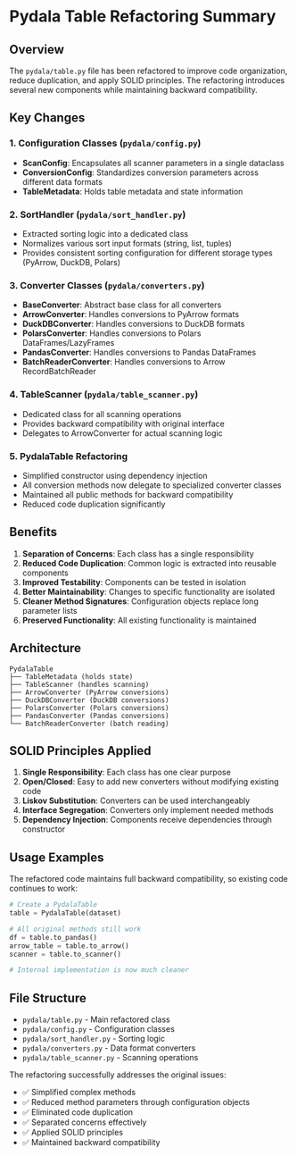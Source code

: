 # Pydala Table Refactoring Summary

## Overview
The `pydala/table.py` file has been refactored to improve code organization, reduce duplication, and apply SOLID principles. The refactoring introduces several new components while maintaining backward compatibility.

## Key Changes

### 1. Configuration Classes (`pydala/config.py`)
- **ScanConfig**: Encapsulates all scanner parameters in a single dataclass
- **ConversionConfig**: Standardizes conversion parameters across different data formats
- **TableMetadata**: Holds table metadata and state information

### 2. SortHandler (`pydala/sort_handler.py`)
- Extracted sorting logic into a dedicated class
- Normalizes various sort input formats (string, list, tuples)
- Provides consistent sorting configuration for different storage types (PyArrow, DuckDB, Polars)

### 3. Converter Classes (`pydala/converters.py`)
- **BaseConverter**: Abstract base class for all converters
- **ArrowConverter**: Handles conversions to PyArrow formats
- **DuckDBConverter**: Handles conversions to DuckDB formats
- **PolarsConverter**: Handles conversions to Polars DataFrames/LazyFrames
- **PandasConverter**: Handles conversions to Pandas DataFrames
- **BatchReaderConverter**: Handles conversions to Arrow RecordBatchReader

### 4. TableScanner (`pydala/table_scanner.py`)
- Dedicated class for all scanning operations
- Provides backward compatibility with original interface
- Delegates to ArrowConverter for actual scanning logic

### 5. PydalaTable Refactoring
- Simplified constructor using dependency injection
- All conversion methods now delegate to specialized converter classes
- Maintained all public methods for backward compatibility
- Reduced code duplication significantly

## Benefits

1. **Separation of Concerns**: Each class has a single responsibility
2. **Reduced Code Duplication**: Common logic is extracted into reusable components
3. **Improved Testability**: Components can be tested in isolation
4. **Better Maintainability**: Changes to specific functionality are isolated
5. **Cleaner Method Signatures**: Configuration objects replace long parameter lists
6. **Preserved Functionality**: All existing functionality is maintained

## Architecture

```
PydalaTable
├── TableMetadata (holds state)
├── TableScanner (handles scanning)
├── ArrowConverter (PyArrow conversions)
├── DuckDBConverter (DuckDB conversions)
├── PolarsConverter (Polars conversions)
├── PandasConverter (Pandas conversions)
└── BatchReaderConverter (batch reading)
```

## SOLID Principles Applied

1. **Single Responsibility**: Each class has one clear purpose
2. **Open/Closed**: Easy to add new converters without modifying existing code
3. **Liskov Substitution**: Converters can be used interchangeably
4. **Interface Segregation**: Converters only implement needed methods
5. **Dependency Injection**: Components receive dependencies through constructor

## Usage Examples

The refactored code maintains full backward compatibility, so existing code continues to work:

```python
# Create a PydalaTable
table = PydalaTable(dataset)

# All original methods still work
df = table.to_pandas()
arrow_table = table.to_arrow()
scanner = table.to_scanner()

# Internal implementation is now much cleaner
```

## File Structure

- `pydala/table.py` - Main refactored class
- `pydala/config.py` - Configuration classes
- `pydala/sort_handler.py` - Sorting logic
- `pydala/converters.py` - Data format converters
- `pydala/table_scanner.py` - Scanning operations

The refactoring successfully addresses the original issues:
- ✅ Simplified complex methods
- ✅ Reduced method parameters through configuration objects
- ✅ Eliminated code duplication
- ✅ Separated concerns effectively
- ✅ Applied SOLID principles
- ✅ Maintained backward compatibility